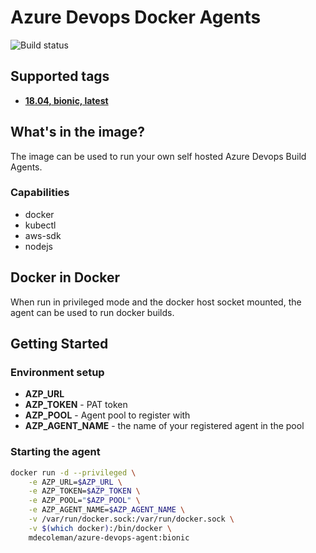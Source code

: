 # Azure Devops Docker Agents

![Build status](https://mdec.visualstudio.com/azure-devops-docker-agents/_apis/build/status/azure-devops-docker-agents-CI)

## Supported tags

* **[18.04, bionic, latest](https://github.com/mdecoleman/azure-devops-docker-agents/blob/master/bionic/Dockerfile)**

## What's in the image?
The image can be used to run your own self hosted Azure Devops Build Agents.

### Capabilities
* docker
* kubectl
* aws-sdk
* nodejs

## Docker in Docker

When run in privileged mode and the docker host socket mounted, the agent can be used to run docker builds.

## Getting Started

### Environment setup
* **AZP_URL**
* **AZP_TOKEN** - PAT token
* **AZP_POOL** - Agent pool to register with
* **AZP_AGENT_NAME** - the name of your registered agent in the pool

### Starting the agent

``` bash
docker run -d --privileged \
    -e AZP_URL=$AZP_URL \
    -e AZP_TOKEN=$AZP_TOKEN \
    -e AZP_POOL="$AZP_POOL" \
    -e AZP_AGENT_NAME=$AZP_AGENT_NAME \
    -v /var/run/docker.sock:/var/run/docker.sock \
    -v $(which docker):/bin/docker \
    mdecoleman/azure-devops-agent:bionic
```